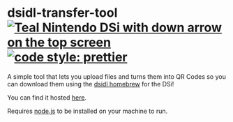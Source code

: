 # dsidl-transfer-tool [![Teal Nintendo DSi with down arrow on the top screen](https://danilionn.github.io/danis-bot-website/assets/images/dsidl-transfer-tool-icon.png)](https://dsidl-transfer-tool.dani-lionn.repl.co/) [![code style: prettier](https://img.shields.io/badge/code_style-prettier-ff69b4.svg?style=flat-square)](https://github.com/prettier/prettier)

A simple tool that lets you upload files and turns them into QR Codes so you can download them using the [dsidl homebrew](https://github.com/Epicpkmn11/dsidl) for the DSi!

You can find it hosted [here](https://dsidl-transfer-tool.dani-lionn.repl.co/).

Requires [node.js](https://nodejs.org/en) to be installed on your machine to run.
